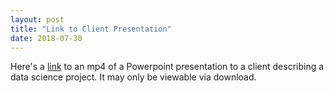 ```yaml
---
layout: post
title: "Link to Client Presentation"
date: 2018-07-30
---
```

Here's a 
[link]({{https://rossbrownphd.github.io}}/assets03_Presentation_Sample.mp4)
to an mp4 of a Powerpoint presentation to a client describing a data science project. 
It may only be viewable via download.

